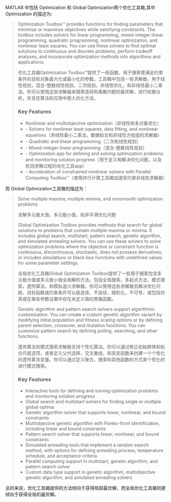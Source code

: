 
MATLAB 中包括 Optimization 和 Global Optimization两个优化工具箱,其中 Optimization 的描述为:
<blockquote>
Optimization Toolbox™ provides functions for finding parameters that minimize or maximize objectives while satisfying constraints. The toolbox includes solvers for linear programming, mixed-integer linear programming, quadratic programming, nonlinear optimization, and nonlinear least squares.  You can use these solvers to find optimal solutions to continuous and discrete problems, perform tradeoff analyses, and incorporate optimization methods into algorithms and applications.
  
优化工具箱Optimization Toolbox™提供了一些函数，用于搜索使满足约束条件的目标对象最大化或最小化的参数。工具箱中包括一些求解器，用于线性规划，混合-整数线性规划，二次规划，非线性优化，和非线性最小二乘法。你可以使用这些求解器来搜索连续和离散问题的最优解，进行权衡分析，并且在算法和应用中嵌入优化方法。

<H3>Key Features</H3>
<ul>
<li> Nonlinear and multiobjective optimization（非线性和多对象优化）</li>
<li>- Solvers for nonlinear least squares, data fitting, and nonlinear equations（非线性最小二乘法，数据拟合和非线性方程组的求解器）</li>
<li>- Quadratic and linear programming（二次和线性规划）</li>
<li>- Mixed-integer linear programming（混合-整数线性规划）</li>
<li>- Optimization app for defining and solving optimization problems and monitoring solution progress（用于定义和解决优化问题，以及检测求解过程的优化工具app）</li>
<li>- Acceleration of constrained nonlinear solvers with Parallel Computing Toolbox™（使用并行计算工具箱加速受约束非线性求解器）</li>
</ul>
</blockquote>
而 Global Optimization工具箱的描述为：
<blockquote>
  Solve multiple maxima, multiple minima, and nonsmooth optimization problems
  
  求解多元极大值，多元极小值，和非平滑优化问题
  
  Global Optimization Toolbox provides methods that search for global solutions to problems that contain multiple maxima or minima. It includes global search, multistart, pattern search, genetic algorithm, and simulated annealing solvers. You can use these solvers to solve optimization problems where the objective or constraint function is continuous, discontinuous, stochastic, does not possess derivatives, or includes simulations or black-box functions with undefined values for some parameter settings.
  
  全局优化工具箱Global Optimization Toolbox提供了一些用于搜索包含多元极大值或多元极小值全局解的方法。包括全局搜索，多起点方法，模式搜索，遗传算法，和模拟退火求解器。你可以使用这些求解器去解决优化问题，目标函数或约束条件可以是连续，不连续，随机化，不可导，或包括仿真或在某些参数设置中存在未定义值的黑箱函数。
  
  Genetic algorithm and pattern search solvers support algorithmic customization. You can create a custom genetic algorithm variant by modifying initial population and fitness scaling options or by defining parent selection, crossover, and mutation functions. You can customize pattern search by defining polling, searching, and other functions.
  
  遗传算法和模式搜索求解器支持个性化算法。你可以通过修正初始群体和拟合尺度选项，或者定义父代选择，交叉重组，和突变函数来创建一个个性化的遗传算法变量。你可以通过定义聚合，搜索和其他函数的方式来个性化的进行模式搜索。
  
<H3>Key Features</H3>
 <ul>
<li>Interactive tools for defining and solving optimization problems and monitoring solution progress</li>
<li>Global search and multistart solvers for finding single or multiple global optima</li>
<li>Genetic algorithm solver that supports linear, nonlinear, and bound constraints</li>
<li>Multiobjective genetic algorithm with Pareto-front identification, including linear and bound constraints</li>
<li>Pattern search solver that supports linear, nonlinear, and bound constraints</li>
<li>Simulated annealing tools that implement a random search method, with options for defining annealing process, temperature schedule, and acceptance criteria</li>
<li>Parallel computing support in multistart, genetic algorithm, and pattern search solver </li>
<li>Custom data type support in genetic algorithm, multiobjective genetic algorithm, and simulated annealing solvers</li>
</ul>
</blockquote>

总的来说，优化工具箱提供的方法倾向于获得局部最优解，而全局优化工具箱则更倾向于获得全局的最优解。


